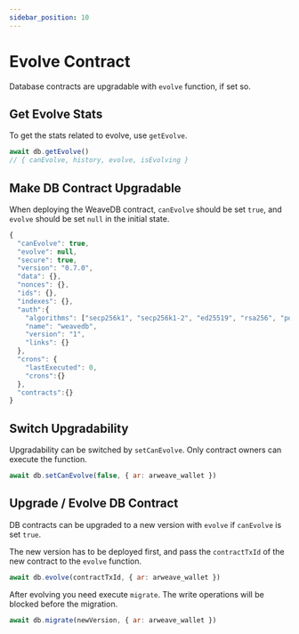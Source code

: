 ```yaml
---
sidebar_position: 10
---
```

# Evolve Contract

Database contracts are upgradable with `evolve` function, if set so.

## Get Evolve Stats

To get the stats related to evolve, use `getEvolve`.

```js
await db.getEvolve()
// { canEvolve, history, evolve, isEvolving }
```

## Make DB Contract Upgradable

When deploying the WeaveDB contract, `canEvolve` should be set `true`, and `evolve` should be set `null` in the initial state.

```js
{
  "canEvolve": true,
  "evolve": null,
  "secure": true,
  "version": "0.7.0",
  "data": {},
  "nonces": {},
  "ids": {},
  "indexes": {},
  "auth":{
    "algorithms": ["secp256k1", "secp256k1-2", "ed25519", "rsa256", "poseidon"],
    "name": "weavedb",
    "version": "1",
    "links": {}
  },
  "crons": {
    "lastExecuted": 0,
    "crons":{}
  },
  "contracts":{}
}
```

## Switch Upgradability

Upgradability can be switched by `setCanEvolve`. Only contract owners can execute the function.

```js
await db.setCanEvolve(false, { ar: arweave_wallet })
```

## Upgrade / Evolve DB Contract

DB contracts can be upgraded to a new version with `evolve` if `canEvolve` is set `true`.

The new version has to be deployed first, and pass the `contractTxId` of the new contract to the `evolve` function.

```js
await db.evolve(contractTxId, { ar: arweave_wallet })
```

After evolving you need execute `migrate`. The write operations will be blocked before the migration.

```js
await db.migrate(newVersion, { ar: arweave_wallet })
```
